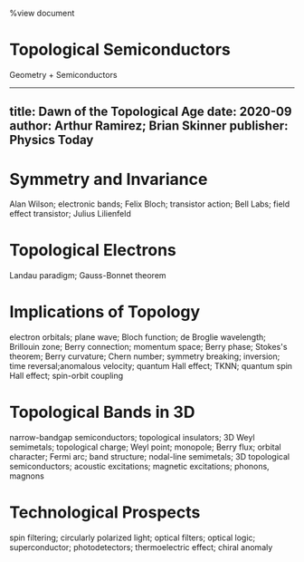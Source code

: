 %view document

# Topological Semiconductors 

Geometry + Semiconductors

---
title: Dawn of the Topological Age
date: 2020-09
author: Arthur Ramirez; Brian Skinner
publisher: Physics Today
---

# Symmetry and Invariance
Alan Wilson; electronic bands; Felix Bloch; transistor action; Bell Labs; field effect transistor; Julius Lilienfeld

# Topological Electrons
Landau paradigm; Gauss-Bonnet theorem

# Implications of Topology
electron orbitals; plane wave; Bloch function; de Broglie wavelength; Brillouin zone; Berry connection; momentum space; Berry phase; Stokes's theorem; Berry curvature; Chern number; symmetry breaking; inversion; time reversal;anomalous velocity; quantum Hall effect; TKNN; quantum spin Hall effect; spin-orbit coupling

# Topological Bands in 3D
narrow-bandgap semiconductors; topological insulators; 3D Weyl semimetals; topological charge; Weyl point; monopole; Berry flux; orbital character; Fermi arc; band structure; nodal-line semimetals; 3D topological semiconductors; acoustic excitations; magnetic excitations; phonons, magnons

# Technological Prospects
spin filtering; circularly polarized light; optical filters; optical logic; superconductor; photodetectors; thermoelectric effect; chiral anomaly
